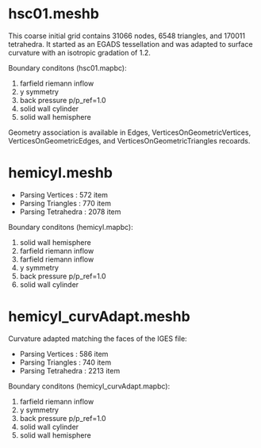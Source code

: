 
# hsc01.meshb

This coarse initial grid contains 31066 nodes, 6548 triangles, and
170011 tetrahedra. It started as an EGADS tessellation and was adapted
to surface curvature with an isotropic gradation of 1.2.

Boundary conditons (hsc01.mapbc):
1. farfield riemann inflow
2. y symmetry
3. back pressure p/p_ref=1.0
4. solid wall cylinder
5. solid wall hemisphere

Geometry association is available in Edges,
VerticesOnGeometricVertices, VerticesOnGeometricEdges, and
VerticesOnGeometricTriangles recoards.

# hemicyl.meshb

- Parsing Vertices : 572 item
- Parsing Triangles : 770 item
- Parsing Tetrahedra : 2078 item

Boundary conditons (hemicyl.mapbc):
1. solid wall hemisphere
2. farfield riemann inflow
3. farfield riemann inflow
4. y symmetry
5. back pressure p/p_ref=1.0
6. solid wall cylinder

# hemicyl_curvAdapt.meshb

Curvature adapted matching the faces of the IGES file:

- Parsing Vertices : 586 item
- Parsing Triangles : 740 item
- Parsing Tetrahedra : 2213 item

Boundary conditons (hemicyl_curvAdapt.mapbc):
1. farfield riemann inflow
2. y symmetry
3. back pressure p/p_ref=1.0
4. solid wall cylinder
5. solid wall hemisphere
